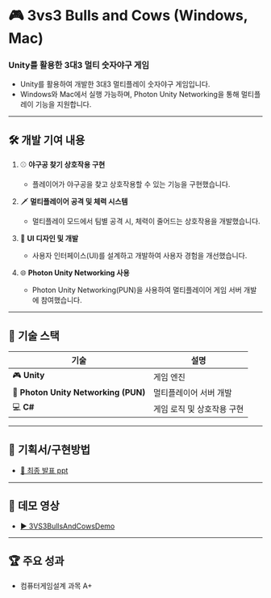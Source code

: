 # 🎮 3vs3 Bulls and Cows (Windows, Mac)  
### Unity를 활용한 3대3 멀티 숫자야구 게임

- Unity를 활용하여 개발한 3대3 멀티플레이 숫자야구 게임입니다. 
- Windows와 Mac에서 실행 가능하며, Photon Unity Networking을 통해 멀티플레이 기능을 지원합니다.

---

## 🛠️ 개발 기여 내용
1. ⚾ **야구공 찾기 상호작용 구현**  
   - 플레이어가 야구공을 찾고 상호작용할 수 있는 기능을 구현했습니다.
   
2. 🗡️ **멀티플레이어 공격 및 체력 시스템**  
   - 멀티플레이 모드에서 팀별 공격 시, 체력이 줄어드는 상호작용을 개발했습니다.
   
3. 🎨 **UI 디자인 및 개발**  
   - 사용자 인터페이스(UI)를 설계하고 개발하여 사용자 경험을 개선했습니다.
   
4. 🌐 **Photon Unity Networking 사용**  
   - Photon Unity Networking(PUN)을 사용하여 멀티플레이어 게임 서버 개발에 참여했습니다.

---

## 🧰 기술 스택
| **기술**                          | **설명**                           |
| --------------------------------- | --------------------------------- |
| 🎮 **Unity**                      | 게임 엔진                           |
| 🔗 **Photon Unity Networking (PUN)** | 멀티플레이어 서버 개발               |
| 💻 **C#**                          | 게임 로직 및 상호작용 구현            |

---

## 📑 기획서/구현방법
- [📂 최종 발표 ppt](team6final.pdf)

---

## 🎥 데모 영상
- [▶️ 3VS3BullsAndCowsDemo](https://youtu.be/sCLKBcmkTKE)

---

## 🏆 주요 성과
- 컴퓨터게임설계 과목 A+

